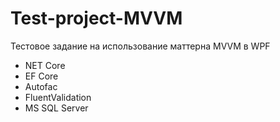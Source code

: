 # Test-project-MVVM
Тестовое задание на использование маттерна MVVM в WPF
- NET Core
- EF Core
- Autofac
- FluentValidation
- MS SQL Server
